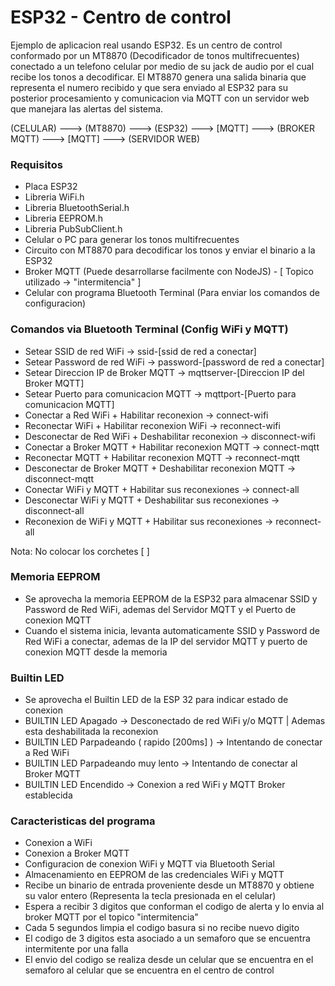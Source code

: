 # ESP32 - Centro de control
Ejemplo de aplicacion real usando ESP32. Es un centro de control conformado por un MT8870 (Decodificador de tonos multifrecuentes)
conectado a un telefono celular por medio de su jack de audio por el cual recibe los tonos a decodificar. El MT8870 genera una salida
binaria que representa el numero recibido y que sera enviado al ESP32 para su posterior procesamiento y comunicacion via MQTT con un
servidor web que manejara las alertas del sistema.

(CELULAR) ---> (MT8870) ---> (ESP32) ---> [MQTT] ---> (BROKER MQTT) ---> [MQTT] ---> (SERVIDOR WEB)

### Requisitos
- Placa ESP32
- Libreria WiFi.h
- Libreria BluetoothSerial.h
- Libreria EEPROM.h
- Libreria PubSubClient.h
- Celular o PC para generar los tonos multifrecuentes
- Circuito con MT8870 para decodificar los tonos y enviar el binario a la ESP32
- Broker MQTT (Puede desarrollarse facilmente con NodeJS) - [ Topico utilizado -> "intermitencia" ]
- Celular con programa Bluetooth Terminal (Para enviar los comandos de configuracion)


### Comandos via Bluetooth Terminal (Config WiFi y MQTT)
- Setear SSID de red WiFi -> ssid-[ssid de red a conectar]
- Setear Password de red WiFi -> password-[password de red a conectar]
- Setear Direccion IP de Broker MQTT -> mqttserver-[Direccion IP del Broker MQTT]
- Setear Puerto para comunicacion MQTT -> mqttport-[Puerto para comunicacion MQTT]
- Conectar a Red WiFi + Habilitar reconexion -> connect-wifi
- Reconectar WiFi + Habilitar reconexion WiFi -> reconnect-wifi
- Desconectar de Red WiFi + Deshabilitar reconexion -> disconnect-wifi
- Conectar a Broker MQTT + Habilitar reconexion MQTT -> connect-mqtt
- Reconectar MQTT + Habilitar reconexion MQTT -> reconnect-mqtt
- Desconectar de Broker MQTT + Deshabilitar reconexion MQTT -> disconnect-mqtt
- Conectar WiFi y MQTT + Habilitar sus reconexiones -> connect-all
- Desconectar WiFi y MQTT + Deshabilitar sus reconexiones -> disconnect-all
- Reconexion de WiFi y MQTT + Habilitar sus reconexiones -> reconnect-all

Nota: No colocar los corchetes [ ]

### Memoria EEPROM
- Se aprovecha la memoria EEPROM de la ESP32 para almacenar SSID y Password de Red WiFi, ademas del Servidor MQTT y el Puerto de conexion MQTT
- Cuando el sistema inicia, levanta automaticamente SSID y Password de Red WiFi a conectar, ademas de la IP del servidor MQTT y puerto de conexion MQTT desde la memoria

### Builtin LED
- Se aprovecha el Builtin LED de la ESP 32 para indicar estado de conexion
- BUILTIN LED Apagado -> Desconectado de red WiFi y/o MQTT | Ademas esta deshabilitada la reconexion
- BUILTIN LED Parpadeando ( rapido [200ms] ) -> Intentando de conectar a Red WiFi
- BUILTIN LED Parpadeando muy lento -> Intentando de conectar al Broker MQTT
- BUILTIN LED Encendido -> Conexion a red WiFi y MQTT Broker establecida

### Caracteristicas del programa
- Conexion a WiFi
- Conexion a Broker MQTT
- Configuracion de conexion WiFi y MQTT via Bluetooth Serial
- Almacenamiento en EEPROM de las credenciales WiFi y MQTT 
- Recibe un binario de entrada proveniente desde un MT8870 y obtiene su valor entero (Representa la tecla presionada en el celular)
- Espera a recibir 3 digitos que conforman el codigo de alerta y lo envia al broker MQTT por el topico "intermitencia"
- Cada 5 segundos limpia el codigo basura si no recibe nuevo digito
- El codigo de 3 digitos esta asociado a un semaforo que se encuentra intermitente por una falla
- El envio del codigo se realiza desde un celular que se encuentra en el semaforo al celular que se encuentra en el centro de control


